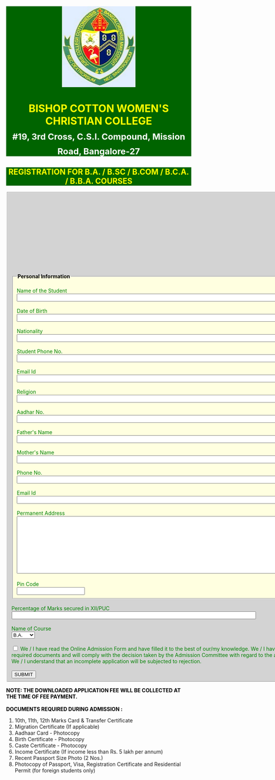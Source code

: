 
<html>
<head>
<title>Student Registration Form</title>
<style type="text/css">
fieldset{color:green;background-color:lightyellow}
p{color:green}
h1{color:yellow;background-color:darkgreen}
sub{color:white}
h2{color:yellow;background-color:darkgreen}
</style>
<script type="text/javascript">
function validate()
{
	if(document.app.name.value=="")
	{
	alert("provide candidate's name");
	document.app.name.focus();
	return false;
	}
	if(document.app.dob.value=="")
	{
	alert("provide candidate's DOB");
	document.app.dob.focus();
	return false;
	}
	if(document.app.nationality.value=="")
	{
	alert("provide candidate's nationality");
	document.app.nationality.focus();
	return false;
	}
	if(document.app.sph.value=="")
	{
	alert("provide candidate's phone number");
	document.app.sph.focus();
	return false;
	}
	if(document.app.email.value=="")
	{
	alert("provide candidate's email");
	document.app.email.focus();
	return false;
	}
	if(document.app.sad.value=="")
	{
	alert("provide candidate's Aadhar Number");
	document.app.sad.focus();
	return false;
	}
	if(document.app.fn.value=="")
	{
	alert("provide candidate's father's name ");
	document.app.fn.focus();
	return false;
	}
	if(document.app.mm.value=="")
	{
	alert("provide candidate's mother's name");
	document.app.mm.focus();
	return false;
	}
	if(document.app.phn.value=="")
	{
	alert("provide parent's phone number");
	document.app.phn.focus();
	return false;
	}
	if(document.app.emailid.value=="")
	{
	alert("provide email id");
	document.app.emailid.focus();
	return false;
	}
	if(document.app.pa.value=="")
	{
	alert("Provide Candidate's permanent address");
	document.app.pa.focus();
	return false;
	}
	if(document.app.pin.value=="")
	{
	alert("provide address pin code");
	document.app.pin.focus();
	return false;
	}
	if(document.app.percentage.value=="")
	{
	alert("provide your XII/PUC Percentage");
	document.app.percentage.focus();
	return false;
	}
return true;
}
</script>
</head>
<body>
<center>
<h1><center><img src="logo.jpeg" width="200px" height="220px"></center>
<br>BISHOP COTTON WOMEN'S CHRISTIAN COLLEGE
<br>
<sub>#19, 3rd Cross, C.S.I. Compound, Mission Road, Bangalore-27</sub></h1>
<h2>REGISTRATION FOR B.A. / B.SC / B.COM / B.C.A. / B.B.A. COURSES</h2>
</center>
<form name="app">
<fieldset style="background-color:lightgray">
<br><br>
<img src=" " align="right" width="110px" height="180px">
<fieldset>
<legend style="color:Black"><b>Personal Information</b></legend>
<br>
Name of the Student<br>
<input type="text" name="name" size="100%">
<br><br>
Date of Birth<br>
<input type="text" name="dob" size="100%">
<br><br>
Nationality<br>
<input type="text" name="nationality" size="100%">
<br><br>
Student Phone No.<br>
<input type="text" name="sph" size="100%">
<br><br>
Email Id<br>
<input type="text" name="email" size="100%">
<br><br>
Religion<br>
<input type="text" name="religion" size="100%">
<br><br>
Aadhar No.<br>
<input type="text" name="sad" size="100%">
<br><br>
Father's Name<br>
<input type="text" name="fn" size="100%">
<br><br>
Mother's Name<br>
<input type="text" name="mm" size="100%">
<br><br>
Phone No.<br>
<input type="text" name="phn" size="100%">
<br><br>
Email Id<br>
<input type="text" name="emailid" size="100%">
<br><br>
Permanent Address<br>
<textarea name="pa" rows="10" cols="100%">
</textarea>
<br><br>
Pin Code<br>
<input type="text" name="pin">
</fieldset>
<br>
Percentage of Marks secured in XII/PUC<br>
<input type="text" name="percentage" size="80%">
<br><br>
Name of Course<br>
<select name="course">
<option value="ba">B.A.</option>
<option value="bsc">B.Sc</option>
<option value="bcom">B.Com</option>
<option>B.C.A.</option>
<option value="bba">B.B.A</option>
</select>
<br><br>
<input type="checkbox" name="tc">
We / I have read the Online Admission Form and have filled it to the best of our/my knowledge. We / I have enclosed the required documents and will comply with the decision taken by the Admission Committee with regard to the admission process. We / I understand that an incomplete application will be subjected to rejection.
<br><br>
<input type="submit" value="SUBMIT" onclick="validate()">
</fieldset>
</form>
<p style="color:black">
<b>NOTE: THE DOWNLOADED APPLICATION FEE WILL BE COLLECTED AT THE TIME OF FEE PAYMENT.</b>
<br><br><b>
DOCUMENTS REQUIRED DURING ADMISSION :</b>
<ol>
<li>10th, 11th, 12th Marks Card & Transfer Certificate</li>
<li>Migration Certificate (If applicable)</li>
<li>Aadhaar Card - Photocopy</li>
<li>Birth Certificate - Photocopy</li>
<li>Caste Certificate - Photocopy</li>
<li>Income Certificate (If income less than Rs. 5 lakh per annum)</li>
<li>Recent Passport Size Photo (2 Nos.)</li>
<li>Photocopy of Passport, Visa, Registration Certificate and Residential Permit (for foreign students only)</li>
</ol>
</p>
</body>
</html>
